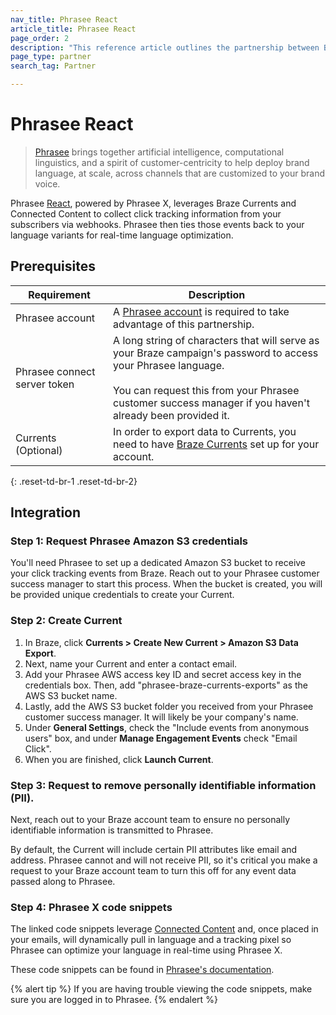 ```yaml
---
nav_title: Phrasee React
article_title: Phrasee React
page_order: 2
description: "This reference article outlines the partnership between Braze and Phrasee React that leverages Braze Currents and Connected Content to collect click tracking information from your subscribers via webhooks. Phrasee then ties those events back to your language variants for real-time language optimization."
page_type: partner
search_tag: Partner

---
```


# Phrasee React

> [Phrasee][1] brings together artificial intelligence, computational linguistics, and a spirit of customer-centricity to help deploy brand language, at scale, across channels that are customized to your brand voice.

Phrasee [React](https://phrasee.co/platform/react/), powered by Phrasee X, leverages Braze Currents and Connected Content to collect click tracking information from your subscribers via webhooks. Phrasee then ties those events back to your language variants for real-time language optimization. 

## Prerequisites

| Requirement | Description |
|---|---|
| Phrasee account | A [Phrasee account][3] is required to take advantage of this partnership. |
| Phrasee connect server token | A long string of characters that will serve as your Braze campaign's password to access your Phrasee language.<br><br>You can request this from your Phrasee customer success manager if you haven't already been provided it. |
| Currents (Optional) | In order to export data to Currents, you need to have [Braze Currents]({{site.baseurl}}/user_guide/data_and_analytics/braze_currents/#access-currents) set up for your account. |
{: .reset-td-br-1 .reset-td-br-2}

## Integration

### Step 1: Request Phrasee Amazon S3 credentials

You'll need Phrasee to set up a dedicated Amazon S3 bucket to receive your click tracking events from Braze. Reach out to your Phrasee customer success manager to start this process. When the bucket is created, you will be provided unique credentials to create your Current. 

### Step 2: Create Current

1. In Braze, click **Currents > Create New Current > Amazon S3 Data Export**. 
2. Next, name your Current and enter a contact email.
3. Add your Phrasee AWS access key ID and secret access key in the credentials box. Then, add "phrasee-braze-currents-exports" as the AWS S3 bucket name. 
4. Lastly, add the AWS S3 bucket folder you received from your Phrasee customer success manager. It will likely be your company's name.
5. Under **General Settings**, check the "Include events from anonymous users" box, and under **Manage Engagement Events** check "Email Click".
6. When you are finished, click **Launch Current**.

### Step 3: Request to remove personally identifiable information (PII).

Next, reach out to your Braze account team to ensure no personally identifiable information is transmitted to Phrasee.

By default, the Current will include certain PII attributes like email and address. Phrasee cannot and will not receive PII, so it's critical you make a request to your Braze account team to turn this off for any event data passed along to Phrasee.

### Step 4: Phrasee X code snippets 

The linked code snippets leverage [Connected Content]({{site.baseurl}}/user_guide/personalization_and_dynamic_content/connected_content) and, once placed in your emails, will dynamically pull in language and a tracking pixel so Phrasee can optimize your language in real-time using Phrasee X.

These code snippets can be found in [Phrasee's documentation](https://support.phrasee.co/en/articles/6101325-braze-dynamic-optimization-code-snippets). 

{% alert tip %}
If you are having trouble viewing the code snippets, make sure you are logged in to Phrasee.
{% endalert %} 

[1]: https://phrasee.co/
[3]: mailto:awesome@phrasee.co